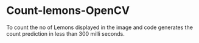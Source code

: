 # Count-lemons-OpenCV

To count the no of Lemons displayed in the image and code generates the count prediction in less than 300 milli seconds. 

